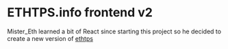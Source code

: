 # ETHTPS.info frontend v2

Mister_Eth learned a bit of React since starting this project so he decided to create a new version of [ethtps](https://ethtps.info)